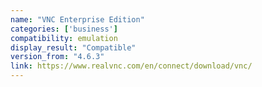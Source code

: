 ```yaml
---
name: "VNC Enterprise Edition"
categories: ['business']
compatibility: emulation
display_result: "Compatible"
version_from: "4.6.3"
link: https://www.realvnc.com/en/connect/download/vnc/
---
```


